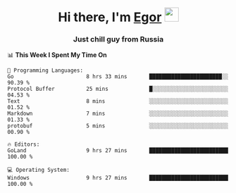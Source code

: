 
<h1 align="center">Hi there, I'm <a href="https://daniilshat.ru/" target="_blank">Egor</a> 
<img src="https://github.com/blackcater/blackcater/raw/main/images/Hi.gif" height="32"/></h1>
<h3 align="center">Just chill guy from Russia</h3>

<!--START_SECTION:waka-->
📊 **This Week I Spent My Time On** 

```text
💬 Programming Languages: 
Go                       8 hrs 33 mins       ███████████████████████░░   90.39 % 
Protocol Buffer          25 mins             █░░░░░░░░░░░░░░░░░░░░░░░░   04.53 % 
Text                     8 mins              ░░░░░░░░░░░░░░░░░░░░░░░░░   01.52 % 
Markdown                 7 mins              ░░░░░░░░░░░░░░░░░░░░░░░░░   01.33 % 
protobuf                 5 mins              ░░░░░░░░░░░░░░░░░░░░░░░░░   00.90 % 

🔥 Editors: 
GoLand                   9 hrs 27 mins       █████████████████████████   100.00 % 

💻 Operating System: 
Windows                  9 hrs 27 mins       █████████████████████████   100.00 % 
```


<!--END_SECTION:waka-->

